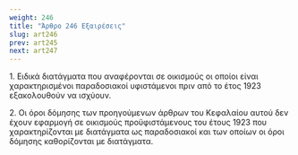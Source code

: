```yaml
---
weight: 246
title: "Άρθρο 246 Εξαιρέσεις"
slug: art246
prev: art245
next: art247
---
```


1\. Ειδικά διατάγματα που αναφέρονται σε οικισμούς οι οποίοι είναι χαρακτηρισμένοι παραδοσιακοί υφιστάμενοι πριν από το έτος 1923 εξακολουθούν να ισχύουν.

2\. Οι όροι δόμησης των προηγούμενων άρθρων του Κεφαλαίου αυτού δεν έχουν εφαρμογή σε οικισμούς προϋφιστάμενους του έτους 1923 που χαρακτηρίζονται με διατάγματα ως παραδοσιακοί και των οποίων οι όροι δόμησης καθορίζονται με διατάγματα.


